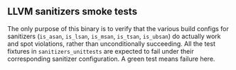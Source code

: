 LLVM sanitizers smoke tests
---------------------------
The only purpose of this binary is to verify that the various build configs for
sanitizers (`is_asan`, `is_lsan`, `is_msan`, `is_tsan`, `is_ubsan`) do actually
work and spot violations, rather than unconditionally succeeding.
All the test fixtures in `sanitizers_unittests` are expected to fail under their
corresponding sanitizer configuration. A green test means failure here.
